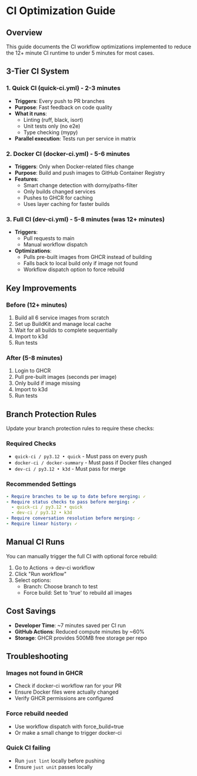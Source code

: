 # CI Optimization Guide

## Overview

This guide documents the CI workflow optimizations implemented to reduce the 12+ minute CI runtime to under 5 minutes for most cases.

## 3-Tier CI System

### 1. Quick CI (quick-ci.yml) - 2-3 minutes
- **Triggers**: Every push to PR branches
- **Purpose**: Fast feedback on code quality
- **What it runs**:
  - Linting (ruff, black, isort)
  - Unit tests only (no e2e)
  - Type checking (mypy)
- **Parallel execution**: Tests run per service in matrix

### 2. Docker CI (docker-ci.yml) - 5-6 minutes
- **Triggers**: Only when Docker-related files change
- **Purpose**: Build and push images to GitHub Container Registry
- **Features**:
  - Smart change detection with dorny/paths-filter
  - Only builds changed services
  - Pushes to GHCR for caching
  - Uses layer caching for faster builds

### 3. Full CI (dev-ci.yml) - 5-8 minutes (was 12+ minutes)
- **Triggers**:
  - Pull requests to main
  - Manual workflow dispatch
- **Optimizations**:
  - Pulls pre-built images from GHCR instead of building
  - Falls back to local build only if image not found
  - Workflow dispatch option to force rebuild

## Key Improvements

### Before (12+ minutes)
1. Build all 6 service images from scratch
2. Set up BuildKit and manage local cache
3. Wait for all builds to complete sequentially
4. Import to k3d
5. Run tests

### After (5-8 minutes)
1. Login to GHCR
2. Pull pre-built images (seconds per image)
3. Only build if image missing
4. Import to k3d
5. Run tests

## Branch Protection Rules

Update your branch protection rules to require these checks:

### Required Checks
- `quick-ci / py3.12 • quick` - Must pass on every push
- `docker-ci / docker-summary` - Must pass if Docker files changed
- `dev-ci / py3.12 • k3d` - Must pass for merge

### Recommended Settings
```yaml
- Require branches to be up to date before merging: ✓
- Require status checks to pass before merging: ✓
  - quick-ci / py3.12 • quick
  - dev-ci / py3.12 • k3d
- Require conversation resolution before merging: ✓
- Require linear history: ✓
```

## Manual CI Runs

You can manually trigger the full CI with optional force rebuild:

1. Go to Actions → dev-ci workflow
2. Click "Run workflow"
3. Select options:
   - Branch: Choose branch to test
   - Force build: Set to 'true' to rebuild all images

## Cost Savings

- **Developer Time**: ~7 minutes saved per CI run
- **GitHub Actions**: Reduced compute minutes by ~60%
- **Storage**: GHCR provides 500MB free storage per repo

## Troubleshooting

### Images not found in GHCR
- Check if docker-ci workflow ran for your PR
- Ensure Docker files were actually changed
- Verify GHCR permissions are configured

### Force rebuild needed
- Use workflow dispatch with force_build=true
- Or make a small change to trigger docker-ci

### Quick CI failing
- Run `just lint` locally before pushing
- Ensure `just unit` passes locally
